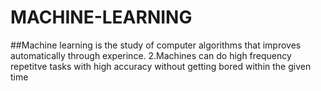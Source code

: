 # MACHINE-LEARNING
##Machine learning is the study of computer algorithms that improves automatically through experince.
2.Machines can do high frequency repetitve tasks with high accuracy without getting bored within the given time
